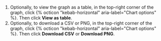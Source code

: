 1. Optionally, to view the graph as a table, in the top-right corner of the graph, click {% octicon "kebab-horizontal" aria-label="Chart options" %}. Then click **View as table**.
1. Optionally, to download a CSV or PNG, in the top-right corner of the graph, click {% octicon "kebab-horizontal" aria-label="Chart options" %}. Then click **Download CSV** or **Download PNG**.
